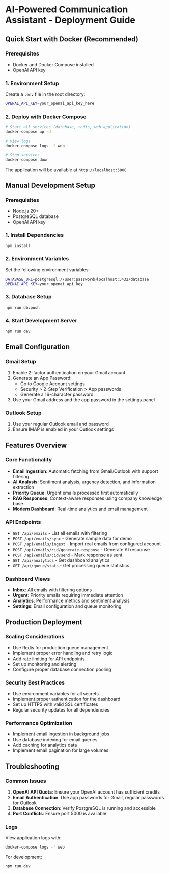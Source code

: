 # AI-Powered Communication Assistant - Deployment Guide

## Quick Start with Docker (Recommended)

### Prerequisites
- Docker and Docker Compose installed
- OpenAI API key

### 1. Environment Setup
Create a `.env` file in the root directory:
```bash
OPENAI_API_KEY=your_openai_api_key_here
```

### 2. Deploy with Docker Compose
```bash
# Start all services (database, redis, web application)
docker-compose up -d

# View logs
docker-compose logs -f web

# Stop services
docker-compose down
```

The application will be available at `http://localhost:5000`

## Manual Development Setup

### Prerequisites
- Node.js 20+
- PostgreSQL database
- OpenAI API key

### 1. Install Dependencies
```bash
npm install
```

### 2. Environment Variables
Set the following environment variables:
```bash
DATABASE_URL=postgresql://user:password@localhost:5432/database
OPENAI_API_KEY=your_openai_api_key
```

### 3. Database Setup
```bash
npm run db:push
```

### 4. Start Development Server
```bash
npm run dev
```

## Email Configuration

### Gmail Setup
1. Enable 2-factor authentication on your Gmail account
2. Generate an App Password:
   - Go to Google Account settings
   - Security > 2-Step Verification > App passwords
   - Generate a 16-character password
3. Use your Gmail address and the app password in the settings panel

### Outlook Setup
1. Use your regular Outlook email and password
2. Ensure IMAP is enabled in your Outlook settings

## Features Overview

### Core Functionality
- **Email Ingestion**: Automatic fetching from Gmail/Outlook with support filtering
- **AI Analysis**: Sentiment analysis, urgency detection, and information extraction
- **Priority Queue**: Urgent emails processed first automatically
- **RAG Responses**: Context-aware responses using company knowledge base
- **Modern Dashboard**: Real-time analytics and email management

### API Endpoints
- `GET /api/emails` - List all emails with filtering
- `POST /api/emails/sync` - Generate sample data for demo
- `POST /api/emails/ingest` - Import real emails from configured account
- `POST /api/emails/:id/generate-response` - Generate AI response
- `POST /api/emails/:id/send` - Mark response as sent
- `GET /api/analytics` - Get dashboard analytics
- `GET /api/queue/stats` - Get processing queue statistics

### Dashboard Views
- **Inbox**: All emails with filtering options
- **Urgent**: Priority emails requiring immediate attention
- **Analytics**: Performance metrics and sentiment analysis
- **Settings**: Email configuration and queue monitoring

## Production Deployment

### Scaling Considerations
- Use Redis for production queue management
- Implement proper error handling and retry logic
- Add rate limiting for API endpoints
- Set up monitoring and alerting
- Configure proper database connection pooling

### Security Best Practices
- Use environment variables for all secrets
- Implement proper authentication for the dashboard
- Set up HTTPS with valid SSL certificates
- Regular security updates for all dependencies

### Performance Optimization
- Implement email ingestion in background jobs
- Use database indexing for email queries
- Add caching for analytics data
- Implement email pagination for large volumes

## Troubleshooting

### Common Issues
1. **OpenAI API Quota**: Ensure your OpenAI account has sufficient credits
2. **Email Authentication**: Use app passwords for Gmail, regular passwords for Outlook
3. **Database Connection**: Verify PostgreSQL is running and accessible
4. **Port Conflicts**: Ensure port 5000 is available

### Logs
View application logs with:
```bash
docker-compose logs -f web
```

For development:
```bash
npm run dev
```

